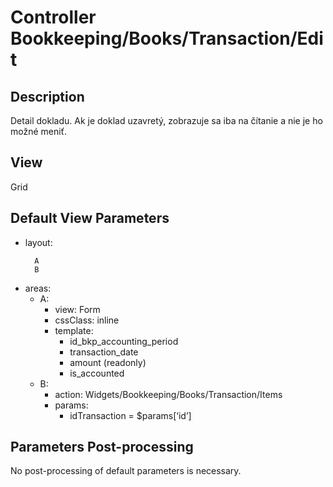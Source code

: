 # Controller Bookkeeping/Books/Transaction/Edit

## Description

Detail dokladu. Ak je doklad uzavretý, zobrazuje sa iba na čítanie a nie je ho možné meniť.

## View

Grid

## Default View Parameters

* layout:
    ```
      A
      B
    ```
* areas:
  * A:
    * view: Form
    * cssClass: inline
    * template:
      * id_bkp_accounting_period
      * transaction_date
      * amount (readonly)
      * is_accounted
  * B:
    * action: Widgets/Bookkeeping/Books/Transaction/Items
    * params:
      * idTransaction = $params[‘id’]

## Parameters Post-processing

No post-processing of default parameters is necessary.